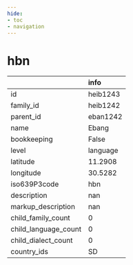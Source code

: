 ```yaml
---
hide:
- toc
- navigation
---
```

# hbn
|                      | info     |
|:---------------------|:---------|
| id                   | heib1243 |
| family_id            | heib1242 |
| parent_id            | eban1242 |
| name                 | Ebang    |
| bookkeeping          | False    |
| level                | language |
| latitude             | 11.2908  |
| longitude            | 30.5282  |
| iso639P3code         | hbn      |
| description          | nan      |
| markup_description   | nan      |
| child_family_count   | 0        |
| child_language_count | 0        |
| child_dialect_count  | 0        |
| country_ids          | SD       |